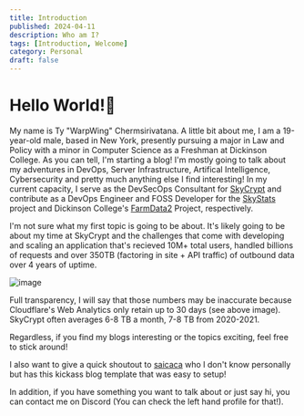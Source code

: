 ```yaml
---
title: Introduction
published: 2024-04-11
description: Who am I?
tags: [Introduction, Welcome]
category: Personal
draft: false
---
```


# Hello World!👋

My name is Ty "WarpWing" Chermsirivatana. A little bit about me, I am a 19-year-old male, based in New York, presently pursuing a major in Law and Policy with a minor in Computer Science as a Freshman at Dickinson College. 
As you can tell, I'm starting a blog! I'm mostly going to talk about my adventures in DevOps, Server Infrastructure, Artifical Intelligence, Cybersecurity and pretty much anything else I find interesting!
In my current capacity, I serve as the DevSecOps Consultant for [SkyCrypt](https://github.com/SkyCryptWebsite/SkyCrypt) and contribute as a DevOps Engineer and FOSS Developer for the [SkyStats](https://github.com/skystatsdev) project and Dickinson College's [FarmData2](https://github.com/FarmData2/FarmData2) Project, respectively.

I'm not sure what my first topic is going to be about. It's likely going to be about my time at SkyCrypt and the challenges that come with developing and scaling an application that's recieved 10M+ total users, handled billions of requests and over 350TB (factoring in site + API traffic) of outbound data over 4 years of uptime. 

![image](https://github.com/WarpWing/blog/assets/28925758/64711169-8215-40d4-9135-3b67a5581e3c)

Full transparency, I will say that those numbers may be inaccurate because Cloudflare's Web Analytics only retain up to 30 days (see above image). SkyCrypt often averages 6-8 TB a month, 7-8 TB from 2020-2021. 

Regardless, if you find my blogs interesting or the topics exciting, feel free to stick around! 

I also want to give a quick shoutout to [saicaca](https://github.com/saicaca/fuwari) who I don't know personally but has this kickass blog template that was easy to setup!

In addition, if you have something you want to talk about or just say hi, you can contact me on Discord (You can check the left hand profile for that!).
